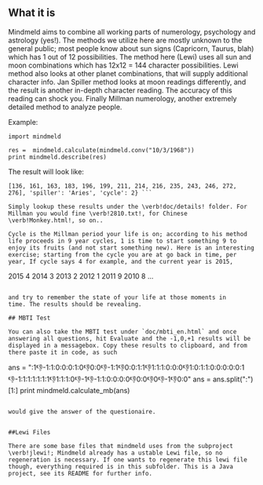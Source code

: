 ## What it is

Mindmeld aims to combine all working parts of numerology, psychology
and astrology (yes!). The methods we utilize here are mostly unknown
to the general public; most people know about sun signs (Capricorn,
Taurus, blah) which has 1 out of 12 possibilities. The method here
(Lewi) uses all sun and moon combinations which has 12x12 = 144
character possibilities. Lewi method also looks at other planet
combinations, that will supply additional character info. Jan Spiller
method looks at moon readings differently, and the result is another
in-depth character reading. The accuracy of this reading can shock
you. Finally Millman numerology, another extremely detailed method to
analyze people.

Example:

```
import mindmeld

res =  mindmeld.calculate(mindmeld.conv("10/3/1968"))
print mindmeld.describe(res)
```

The result will look like:

``` {'millman': [28, 10, 2, 8, 1, 0], 'chinese': 'Monkey', 'lewi':
[136, 161, 163, 183, 196, 199, 211, 214, 216, 235, 243, 246, 272,
276], 'spiller': 'Aries', 'cycle': 2} ```

Simply lookup these results under the \verb!doc/details! folder. For
Millman you would fine \verb!2810.txt!, for Chinese
\verb!Monkey.html!, so on..

Cycle is the Millman period your life is on; according to his method
life proceeds in 9 year cycles, 1 is time to start something 9 to
enjoy its fruits (and not start something new). Here is an interesting
exercise; starting from the cycle you are at go back in time, per
year, If cycle says 4 for example, and the current year is 2015,

```
2015 4
2014 3
2013 2
2012 1
2011 9
2010 8
...
```

and try to remember the state of your life at those moments in
time. The results should be revealing. 

## MBTI Test

You can also take the MBTI test under `doc/mbti_en.html` and once
answering all questions, hit Evaluate and the -1,0,+1 results will be
displayed in a messagebox. Copy these results to clipboard, and from
there paste it in code, as such

```
ans = ":1:-1:-1:1:0:0:0:1:0:-1:0:0:-1:-1:1:-1:0:0:1:1:-1:1:1:1:0:0:0:-1:1:0:1:1:0:0:0:0:0:1:-1:-1:1:1:1:1:1:1:-1:1:1:1:0:-1:-1:-1:-1:1:0:0:0:0:-1:0:0:-1:0:-1:-1:-1:0:0"
ans = ans.split(":")[1:]
print mindmeld.calculate_mb(ans)
```

would give the answer of the questionaire. 


##Lewi Files

There are some base files that mindmeld uses from the subproject
\verb!jlewi!; Mindmeld already has a ustable Lewi file, so no
regeneration is necessary. If one wants to regenerate this lewi file
though, everything required is in this subfolder. This is a Java
project, see its README for further info.

